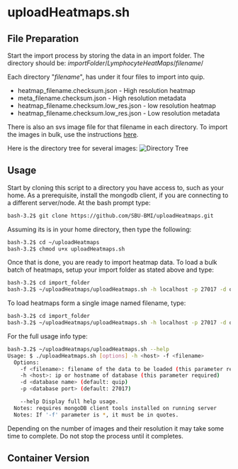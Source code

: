 # uploadHeatmaps.sh

## File Preparation

Start the import process by storing the data in an import folder.  The directory should be: _importFolder_/_LymphocyteHeatMaps_/_filename_/

Each directory "_filename_", has under it four files to import into quip.

* heatmap_filename.checksum.json - High resolution heatmap
* meta_filename.checksum.json - High resolution metadata
* heatmap_filename.checksum.low_res.json - low resolution heatmap
* heatmap_filename.checksum.low_res.json - Low resolution metadata

There is also an svs image file for that filename in each directory.  To import the images in bulk, use the instructions [here](https://github.com/SBU-BMI/quip_distro/wiki/how-to-load-image-svs-file-into-quip-application).

Here is the directory tree for several images:
![Directory Tree](https://jbalsamo.github.io/mycdn/images/dirtree.jpeg)

## Usage

Start by cloning this script to a directory you have access to, such as your home. As a prerequisite, install the mongodb client, if you are connecting to a different server/node.  At the bash prompt type:

```bash
bash-3.2$ git clone https://github.com/SBU-BMI/uploadHeatmaps.git
```

Assuming its is in your home directory, then type the following:

```bash
bash-3.2$ cd ~/uploadHeatmaps
bash-3.2$ chmod u+x uploadHeatmaps.sh
```

Once that is done, you are ready to import heatmap data.  To load a bulk batch of heatmaps, setup your import folder as stated above and type:

```bash
bash-3.2$ cd import_folder
bash-3.2$ ~/uploadHeatmaps/uploadHeatmaps.sh -h localhost -p 27017 -d quip -f "*"
```

To load heatmaps form a single image named filename, type:

```bash
bash-3.2$ cd import_folder
bash-3.2$ ~/uploadHeatmaps/uploadHeatmaps.sh -h localhost -p 27017 -d quip -f filename
```

For the full usage info type:

```bash
bash-3.2$ ~/uploadHeatmaps/uploadHeatmaps.sh --help
Usage: $ ./uploadHeatmaps.sh [options] -h <host> -f <filename>
  Options:
    -f <filename>: filename of the data to be loaded (this parameter required)
    -h <host>: ip or hostname of database (this parameter required)
    -d <database name> (default: quip)
    -p <database port> (default: 27017)

    --help Display full help usage.
  Notes: requires mongoDB client tools installed on running server
  Notes: If '-f' parameter is *, it must be in quotes.
```

Depending on the number of images and their resolution it may take some time to complete.  Do not stop the process until it completes.

## Container Version
